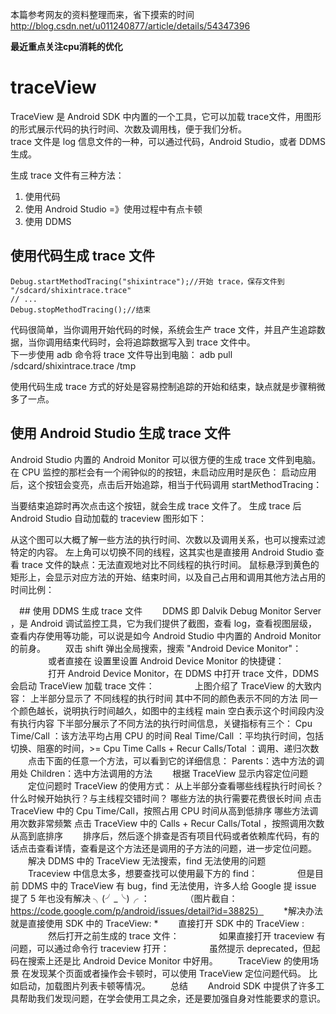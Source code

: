 本篇参考网友的资料整理而来，省下摸索的时间 http://blog.csdn.net/u011240877/article/details/54347396

**最近重点关注cpu消耗的优化**
# traceView
TraceView 是 Android SDK 中内置的一个工具，它可以加载 trace文件，用图形的形式展示代码的执行时间、次数及调用栈，便于我们分析。<br>
trace 文件是 log 信息文件的一种，可以通过代码，Android Studio，或者 DDMS 生成。<br>

生成 trace 文件有三种方法：<br>
1. 使用代码 <br>
2. 使用 Android Studio =》使用过程中有点卡顿<br>
3. 使用 DDMS <br>

## 使用代码生成 trace 文件
```
Debug.startMethodTracing("shixintrace");//开始 trace，保存文件到 "/sdcard/shixintrace.trace"
// ...
Debug.stopMethodTracing();//结束
```
代码很简单，当你调用开始代码的时候，系统会生产 trace 文件，并且产生追踪数据，当你调用结束代码时，会将追踪数据写入到 trace 文件中。<br>
下一步使用 adb 命令将 trace 文件导出到电脑：
adb pull /sdcard/shixintrace.trace /tmp

使用代码生成 trace 方式的好处是容易控制追踪的开始和结束，缺点就是步骤稍微多了一点。
　
 ## 使用 Android Studio 生成 trace 文件
Android Studio 内置的 Android Monitor 可以很方便的生成 trace 文件到电脑。
在 CPU 监控的那栏会有一个闹钟似的的按钮，未启动应用时是灰色：
启动应用后，这个按钮会变亮，点击后开始追踪，相当于代码调用 startMethodTracing：

当要结束追踪时再次点击这个按钮，就会生成 trace 文件了。
生成 trace 后 Android Studio 自动加载的 traceview 图形如下：

从这个图可以大概了解一些方法的执行时间、次数以及调用关系，也可以搜索过滤特定的内容。
左上角可以切换不同的线程，这其实也是直接用 Android Studio 查看 trace 文件的缺点：无法直观地对比不同线程的执行时间。
鼠标悬浮到黄色的矩形上，会显示对应方法的开始、结束时间，以及自己占用和调用其他方法占用的时间比例：

　## 使用 DDMS 生成 trace 文件
　　DDMS 即 Dalvik Debug Monitor Server ，是 Android 调试监控工具，它为我们提供了截图，查看 log，查看视图层级，查看内存使用等功能，可以说是如今 Android Studio 中内置的 Android Monitor 的前身。
　　双击 shift 弹出全局搜索，搜索 "Android Device Monitor"：
　　
　　或者直接在 设置里设置 Android Device Monitor 的快捷键：
　　
　　打开 Android Device Monitor，在 DDMS 中打开 trace 文件，DDMS 会启动 TraceView 加载 trace 文件：
　　
　　上图介绍了 TraceView 的大致内容：
上半部分显示了 不同线程的执行时间
其中不同的颜色表示不同的方法
同一个颜色越长，说明执行时间越久，如图中的主线程 main
空白表示这个时间段内没有执行内容
下半部分展示了不同方法的执行时间信息，关键指标有三个：
Cpu Time/Call ：该方法平均占用 CPU 的时间
Real Time/Call ：平均执行时间，包括切换、阻塞的时间，>= Cpu Time
Calls + Recur Calls/Total ：调用、递归次数
　　点击下面的任意一个方法，可以看到它的详细信息：
Parents：选中方法的调用处
Children：选中方法调用的方法
　　根据 TraceView 显示内容定位问题
　　定位问题时 TraceView 的使用方式：
从上半部分查看哪些线程执行时间长？什么时候开始执行？与主线程交错时间？
哪些方法的执行需要花费很长时间
点击 TraceView 中的 Cpu Time/Call，按照占用 CPU 时间从高到低排序
哪些方法调用次数非常频繁
点击 TraceView 中的 Calls + Recur Calls/Total ，按照调用次数从高到底排序
　　排序后，然后逐个排查是否有项目代码或者依赖库代码，有的话点击查看详情，查看是这个方法还是调用的子方法的问题，进一步定位问题。
　　解决 DDMS 中的 TraceView 无法搜索，find 无法使用的问题
　　Traceview 中信息太多，想要查找可以使用最下方的 find：
　　
　　但是目前 DDMS 中的 TraceView 有 bug，find 无法使用，许多人给 Google 提 issue 提了 5 年也没有解决 ╮(╯_╰)╭ ：
　　
　　（图片截自：https://code.google.com/p/android/issues/detail?id=38825）
　　*解决办法就是直接使用 SDK 中的 TraceView: *
　　直接打开 SDK 中的 TraceView :
　　
　　然后打开之前生成的 trace 文件：
　　
　　如果直接打开 traceview 有问题，可以通过命令行 traceview 打开：
　　
　　虽然提示 deprecated，但起码在搜索上还是比 Android Device Monitor 中好用。
　　TraceView 的使用场景
在发现某个页面或者操作会卡顿时，可以使用 TraceView 定位问题代码。
比如启动，加载图片列表卡顿等情况。
　　总结
　　Android SDK 中提供了许多工具帮助我们发现问题，在学会使用工具之余，还是要加强自身对性能要求的意识。

